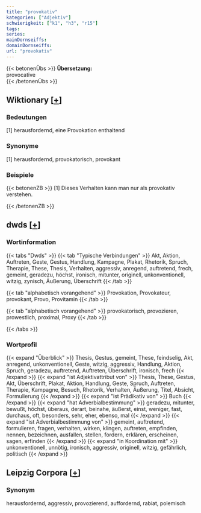 ```yaml
---
title: "provokativ"
kategorien: ["Adjektiv"]
schwierigkeit: ["k1", "h3", "r15"]
tags:
series:
mainDornseiffs:
domainDornseiffs:
url: "provokativ"
---
```


{{< betonenÜbs >}}
**Übersetzung:**  
provocative  
{{< /betonenÜbs >}}

## Wiktionary [[+](https://de.wiktionary.org/wiki/provokativ)]

### Bedeutungen
[1] herausfordernd, eine Provokation enthaltend  

### Synonyme
[1] herausfordernd, provokatorisch, provokant  

### Beispiele
{{< betonenZB >}}
[1] Dieses Verhalten kann man nur als provokativ verstehen.  

{{< /betonenZB >}}


## dwds [[+](https://www.dwds.de/wb/provokativ)]

### Wortinformation
{{< tabs "Dwds" >}}
{{< tab "Typische Verbindungen" >}}
Akt, Aktion, Auftreten, Geste, Gestus, Handlung, Kampagne, Plakat, Rhetorik, Spruch, Therapie, These, Thesis, Verhalten, aggressiv, anregend, auftretend, frech, gemeint, geradezu, höchst, ironisch, mitunter, originell, unkonventionell, witzig, zynisch, Äußerung, Überschrift
{{< /tab >}}

{{< tab "alphabetisch vorangehend" >}}
Provokation, Provokateur, provokant, Provo, Provitamin
{{< /tab >}}

{{< tab "alphabetisch vorangehend" >}}
provokatorisch, provozieren, prowestlich, proximal, Proxy
{{< /tab >}}

{{< /tabs >}}

### Wortprofil
{{< expand "Überblick" >}} Thesis, Gestus, gemeint, These, feindselig, Akt, anregend, unkonventionell, Geste, witzig, aggressiv, Handlung, Aktion, Spruch, geradezu, auftretend, Auftreten, Überschrift, ironisch, frech {{< /expand >}}
{{< expand "ist Adjektivattribut von" >}} Thesis, These, Gestus, Akt, Überschrift, Plakat, Aktion, Handlung, Geste, Spruch, Auftreten, Therapie, Kampagne, Besuch, Rhetorik, Verhalten, Äußerung, Titel, Absicht, Formulierung {{< /expand >}}
{{< expand "ist Prädikativ von" >}} Buch {{< /expand >}}
{{< expand "hat Adverbialbestimmung" >}} geradezu, mitunter, bewußt, höchst, überaus, derart, beinahe, äußerst, einst, weniger, fast, durchaus, oft, besonders, sehr, eher, ebenso, mal {{< /expand >}}
{{< expand "ist Adverbialbestimmung von" >}} gemeint, auftretend, formulieren, fragen, verhalten, wirken, klingen, auftreten, empfinden, nennen, bezeichnen, ausfallen, stellen, fordern, erklären, erscheinen, sagen, erfinden {{< /expand >}}
{{< expand "in Koordination mit" >}} unkonventionell, unnötig, ironisch, aggressiv, originell, witzig, gefährlich, politisch {{< /expand >}}

## Leipzig Corpora [[+](https://corpora.uni-leipzig.de/en/res?word=provokativ&corpusId=deu_newscrawl-public_2018)]


### Synonym
herausfordernd, aggressiv, provozierend, auffordernd, rabiat, polemisch

